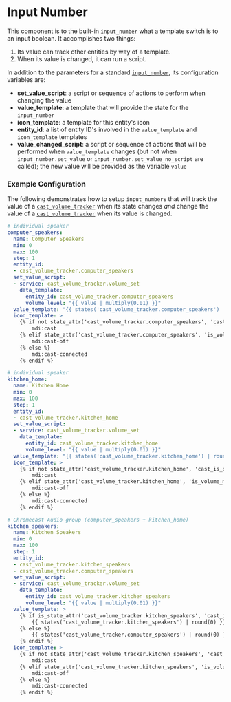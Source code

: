 # Input Number

This component is to the built-in [`input_number`](https://www.home-assistant.io/components/input_number/) what a template switch is to an input boolean.  It accomplishes two things:

1. Its value can track other entities by way of a template.
2. When its value is changed, it can run a script.


In addition to the parameters for a standard [`input_number`](https://www.home-assistant.io/components/input_number/), its configuration variables are:

* **set_value_script**: a script or sequence of actions to perform when changing the value
* **value_template**: a template that will provide the state for the `input_number`
* **icon_template**: a template for this entity's icon
* **entity_id**: a list of entity ID's involved in the `value_template` and `icon_template` templates
* **value_changed_script**: a script or sequence of actions that will be performed when `value_template` changes (but not when `input_number.set_value` or `input_number.set_value_no_script` are called); the new value will be provided as the variable `value`


### Example Configuration

The following demonstrates how to setup `input_number`s that will track the value of a [`cast_volume_tracker`](https://github.com/JeffLIrion/ha-cast_volume_tracker) when its state changes *and* change the value of a [`cast_volume_tracker`](https://github.com/JeffLIrion/ha-cast_volume_tracker) when its value is changed.

```yaml
# individual speaker
computer_speakers:
  name: Computer Speakers
  min: 0
  max: 100
  step: 1
  entity_id:
  - cast_volume_tracker.computer_speakers
  set_value_script:
  - service: cast_volume_tracker.volume_set
    data_template:
      entity_id: cast_volume_tracker.computer_speakers
      volume_level: "{{ value | multiply(0.01) }}"
  value_template: "{{ states('cast_volume_tracker.computer_speakers') | round(0) }}"
  icon_template: >
    {% if not state_attr('cast_volume_tracker.computer_speakers', 'cast_is_on') %}
        mdi:cast
    {% elif state_attr('cast_volume_tracker.computer_speakers', 'is_volume_muted') %}
        mdi:cast-off
    {% else %}
        mdi:cast-connected
    {% endif %}

# individual speaker
kitchen_home:
  name: Kitchen Home
  min: 0
  max: 100
  step: 1
  entity_id:
  - cast_volume_tracker.kitchen_home
  set_value_script:
  - service: cast_volume_tracker.volume_set
    data_template:
      entity_id: cast_volume_tracker.kitchen_home
      volume_level: "{{ value | multiply(0.01) }}"
  value_template: "{{ states('cast_volume_tracker.kitchen_home') | round(0) }}"
  icon_template: >
    {% if not state_attr('cast_volume_tracker.kitchen_home', 'cast_is_on') %}
        mdi:cast
    {% elif state_attr('cast_volume_tracker.kitchen_home', 'is_volume_muted') %}
        mdi:cast-off
    {% else %}
        mdi:cast-connected
    {% endif %}

# Chromecast Audio group (computer_speakers + kitchen_home)
kitchen_speakers:
  name: Kitchen Speakers
  min: 0
  max: 100
  step: 1
  entity_id:
  - cast_volume_tracker.kitchen_speakers
  - cast_volume_tracker.computer_speakers
  set_value_script:
  - service: cast_volume_tracker.volume_set
    data_template:
      entity_id: cast_volume_tracker.kitchen_speakers
      volume_level: "{{ value | multiply(0.01) }}"
  value_template: >
    {% if is_state_attr('cast_volume_tracker.kitchen_speakers', 'cast_is_on', 'true') %}
        {{ states('cast_volume_tracker.kitchen_speakers') | round(0) }}
    {% else %}
        {{ states('cast_volume_tracker.computer_speakers') | round(0) }}
    {% endif %}
  icon_template: >
    {% if not state_attr('cast_volume_tracker.kitchen_speakers', 'cast_is_on') %}
        mdi:cast
    {% elif state_attr('cast_volume_tracker.kitchen_speakers', 'is_volume_muted') %}
        mdi:cast-off
    {% else %}
        mdi:cast-connected
    {% endif %}
```
